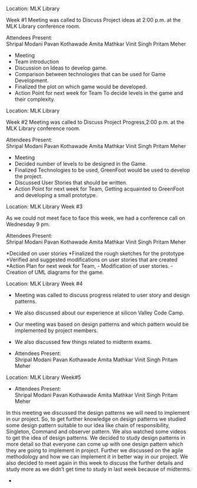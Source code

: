 Location: MLK Library

Week #1
Meeting was called to Discuss Project ideas at 2:00 p.m. at the MLK Library conference room. 

Attendees Present:  
Shripal Modani
Pavan Kothawade
Amita Mathkar
Vinit Singh
Pritam Meher

* Meeting
* Team introduction
* Discussion on Ideas to develop game.
* Comparison between technologies that can be used for Game Development.
* Finalized the plot on which game would be developed.
* Action Point for next week for Team
     To decide levels in the game and their complexity.


Location: MLK Library

Week #2
Meeting was called to Discuss Project Progress,2:00 p.m. at the MLK Library conference room. 

Attendees Present:  
Shripal Modani
Pavan Kothawade
Amita Mathkar
Vinit Singh
Pritam Meher

* Meeting
* Decided number of levels to be designed in the Game.
* Finalized Technologies to be used, GreenFoot would be used to develop the project.
* Discussed User Stories that should be written.
* Action Point for next week for Team,
     Getting acquainted to GreenFoot and developing a small prototype.

Location: MLK Library
Week #3

As we could not meet face to face this week, we had a conference call on Wednesday 9 pm.

Attendees Present:  
Shripal Modani
Pavan Kothawade
Amita Mathkar
Vinit Singh
Pritam Meher

*Decided on user stories
*Finalized the rough sketches for the prototype
*Verified and suggested modifications on user stories that are created
*Action Plan for next week for Team,
	- Modification of user stories.
	- Creation of UML diagrams for the game.
	

Location: MLK Library
Week #4

* Meeting was called to discuss progress related to user story and design patterns.
* We also discussed about our experience at silicon Valley Code Camp.
* Our meeting was based on design patterns and which pattern would be implemented by project members.
* We also discussed few things related to midterm exams.

* Attendees Present:  
Shripal Modani
Pavan Kothawade
Amita Mathkar
Vinit Singh
Pritam Meher

Location: MLK Library
Week#5
* Attendees Present:  
Shripal Modani
Pavan Kothawade
Amita Mathkar
Vinit Singh
Pritam Meher

In this meeting we discussed the design patterns we will need to implement in our project.
So, to get further knowledge on design patterns we studied some design pattern suitable to our idea like chain of responsibility, Singleton, Command and observer pattern. We also watched some videos to get the idea of design patterns.
We decided to study design patterns in more detail so that everyone can come up with one design pattern which they are going to implement in project. Further we discussed on the agile methodology and how we can implement it in better way in our project.
We also decided to meet again in this week to discuss the further details and study more as we didn’t get time to study in last week because of midterms.






*